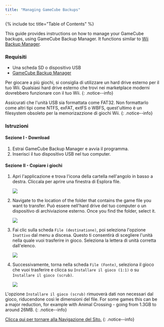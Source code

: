 ```yaml
---
title: "Managing GameCube Backups"
---
```


{% include toc title="Table of Contents" %}

This guide provides instructions on how to manage your GameCube backups, using GameCube Backup Manager. It functions similar to [Wii Backup Manager](wii-backups#using-wii-backup-manager).

### Requisiti

* Una scheda SD o dispositivo USB
* [GameCube Backup Manager](https://github.com/AxionDrak/GameCube-Backup-Manager/releases)

Per giocare a più giochi, si consiglia di utilizzare un hard drive esterno per il tuo Wii. Qualsiasi hard drive esterno che trovi nei marketplace moderni dovrebbero funzionare con il tuo Wii.
{: .notice--info}

Assicurati che l'unità USB sia formattata come FAT32. Non formattarlo come altri tipi come NTFS, exFAT, extFS o WBFS, quest'ultimo è un filesystem obsoleto per la memorizazzione di giochi Wii.
{: .notice--info}

### Istruzioni

#### Sezione I - Download

1. Estrai GameCube Backup Manager e avvia il programma.
1. Inserisci il tuo dispositivo USB nel tuo computer.

#### Sezione II - Copiare i giochi

1. Apri l'applicazione e trova l'icona della cartella nell'angolo in basso a destra. Cliccala per aprire una finestra di Esplora file.

    ![](/images/desktop-apps/GCBM/folderbutton.png)

1. Navigate to the location of the folder that contains the game file you want to transfer. Può essere nell'hard drive del tuo computer o un dispositivo di archiviazione esterno. Once you find the folder, select it.

    ![](/images/desktop-apps/GCBM/selectfolder.png)

1. Fai clic sulla scheda `File (destinatione)`, poi seleziona l'opzione `Inattivo` dal menu a discesa. Questo ti consentirà di scegliere l'unità nella quale vuoi trasferire in gioco. Seleziona la lettera di unità corretta dall'elenco.

    ![](/images/desktop-apps/GCBM/selectdrive.png)

1. Successivamente, torna nella scheda `File (Fonte)`, seleziona il gioco che vuoi trasferire e clicca su `Installare il gioco (1:1)` o su `Installare il gioco (scrub)`.

    ![](/images/desktop-apps/GCBM/installgame.png)

L'opzione `Installare il gioco (scrub)` rimuoverà dati non necessari dal gioco, riducendone così le dimensioni del file. For some games this can be a major reduction, for example with Animal Crossing - going from 1.3GB to around 26MB.
{: .notice--info}

[Clicca qui per tornare alla Navigazione del Sito.](site-navigation)
{: .notice--info}
